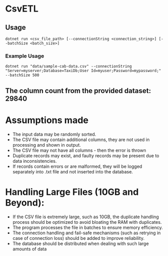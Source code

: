 # CsvETL

## Usage
```cli
dotnet run <csv_file_path> [--connectionString <connection_string>] [--batchSize <batch_size>]
```
### Example Usage
```cli
dotnet run "data/sample-cab-data.csv" --connectionString "Server=myserver;Database=TaxiDb;User Id=myuser;Password=mypassword;" --batchSize 500
```

## The column count from the provided dataset: 29840

# Assumptions made
 - The input data may be randomly sorted.
 - The CSV file may contain additional columns, they are not used in processing and shown in output.
 - The CSV file may not have all columns - then the error is thrown
 - Duplicate records may exist, and faulty records may be present due to data inconsistencies.
 - If records contain errors or are malformed, they will be logged separately into .txt file and not inserted into the database.

# Handling Large Files (10GB and Beyond):
- If the CSV file is extremely large, such as 10GB, the duplicate handling process should be optimized to avoid bloating the RAM with duplicates.
- The program processes the file in batches to ensure memory efficiency.
- The connection handling and fail-safe mechanisms (such as retrying in case of connection loss) should be added to improve reliability.
- The database should be distributed when dealing with such large amounts of data
